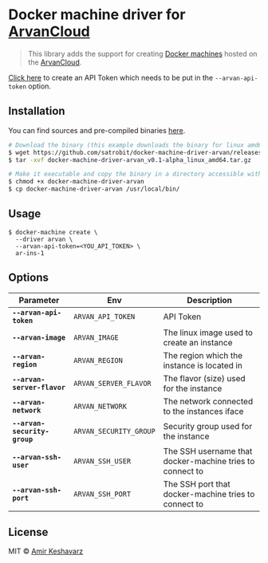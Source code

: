 # Docker machine driver for [ArvanCloud](https://www.arvancloud.com)
> This library adds the support for creating [Docker machines](https://github.com/docker/machine) hosted on the [ArvanCloud](https://www.arvancloud.com).

[Click here](https://npanel.arvancloud.com/profile/api-keys) to create an API Token which needs to be put in the `--arvan-api-token` option.
  
## Installation

You can find sources and pre-compiled binaries [here](https://github.com/satrobit/docker-machine-driver-arvan/releases).

```bash
# Download the binary (this example downloads the binary for linux amd64)
$ wget https://github.com/satrobit/docker-machine-driver-arvan/releases/download/v0.1-alpha/docker-machine-driver-arvan_v0.1-alpha_linux_amd64.tar.gz
$ tar -xvf docker-machine-driver-arvan_v0.1-alpha_linux_amd64.tar.gz

# Make it executable and copy the binary in a directory accessible with your $PATH
$ chmod +x docker-machine-driver-arvan
$ cp docker-machine-driver-arvan /usr/local/bin/
```
## Usage

    $ docker-machine create \
      --driver arvan \
      --arvan-api-token=<YOU_API_TOKEN> \
      ar-ins-1

## Options

| Parameter                    | Env                    | Description |
| ---------------------------- | ---------------------- | ----------  |
| **`--arvan-api-token`**      | `ARVAN_API_TOKEN`      | API Token |
| **`--arvan-image`**          | `ARVAN_IMAGE`          | The linux image used to create an instance |
| **`--arvan-region`**         | `ARVAN_REGION`         | The region which the instance is located in |
| **`--arvan-server-flavor`**  | `ARVAN_SERVER_FLAVOR`  | The flavor (size) used for the instance
| **`--arvan-network`**        | `ARVAN_NETWORK`        | The network connected to the instances iface |
| **`--arvan-security-group`** | `ARVAN_SECURITY_GROUP` | Security group used for the instance |
| **`--arvan-ssh-user`**       | `ARVAN_SSH_USER`       | The SSH username that docker-machine tries to connect to |
| **`--arvan-ssh-port`**       | `ARVAN_SSH_PORT`       | The SSH port that docker-machine tries to connect to |

## License

MIT © [Amir Keshavarz](https://github.com/satrobit)
